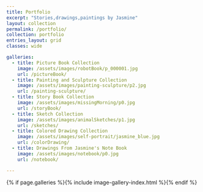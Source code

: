 ```yaml
---
title: Portfolio 
excerpt: "Stories,drawings,paintings by Jasmine"
layout: collection
permalink: /portfolio/
collection: portfolio 
entries_layout: grid
classes: wide

galleries:
  - title: Picture Book Collection
    image: /assets/images/robotBook/p_000001.jpg
    url: /pictureBook/
  - title: Painting and Sculpture Collection 
    image: /assets/images/painting-sculpture/p2.jpg
    url: /painting-sculpture/
  - title: Story Book Collection
    image: /assets/images/missingMorning/p0.jpg
    url: /storyBook/
  - title: Sketch Collection
    image: /assets/images/animalSketches/p1.jpg
    url: /sketches/
  - title: Colored Drawing Collection
    image: /assets/images/self-portrait/jasmine_blue.jpg
    url: /colorDrawing/
  - title: Drawings From Jasmine's Note Book 
    image: /assets/images/notebook/p0.jpg
    url: /notebook/

---
```


{% if page.galleries %}{% include image-gallery-index.html %}{% endif %}


